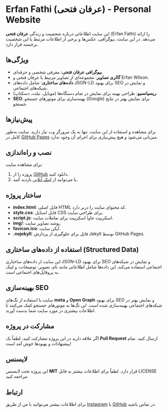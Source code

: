 # Erfan Fathi (عرفان فتحی) - Personal Website

این سایت اطلاعاتی درباره شخصیت و زندگی **عرفان فتحی** (Erfan Fathi) را ارائه می‌دهد. در این سایت، بیوگرافی، عکس‌ها و برخی از اطلاعات مرتبط با این شخصیت برجسته قرار دارد.

## ویژگی‌ها

- **بیوگرافی عرفان فتحی**: معرفی شخصی و حرفه‌ای.
- **گالری تصاویر**: مجموعه‌ای از تصاویر مرتبط با عرفان فتحی و Erfan Wilson.
- **داده‌های ساختاری**: شامل داده‌های JSON-LD برای بهبود SEO و نمایش در شبکه‌های اجتماعی.
- **ریسپانسیو**: طراحی بهینه برای نمایش در تمام دستگاه‌ها (موبایل، تبلت، دسکتاپ).
- **SEO**: بهینه‌سازی برای موتورهای جستجو (Google) برای نمایش بهتر در نتایج جستجو.

## پیش‌نیازها

برای مشاهده و استفاده از این سایت، تنها به یک مرورگر وب نیاز دارید. سایت به‌طور کامل در [GitHub Pages](https://pages.github.com/) میزبانی می‌شود و هیچ پیش‌نیازی برای اجرای آن وجود ندارد.

## نصب و راه‌اندازی

برای مشاهده سایت:

1. پروژه را از [GitHub](https://github.com/Amir24NZ/erfan-fathi) دانلود کنید.
2. یا می‌توانید از [لینک آنلاین](https://amir24nz.github.io/erfan-fathi) بازدید کنید.

## ساختار پروژه

- **index.html**: فایل اصلی HTML که محتوای سایت را دربر دارد.
- **style.css**: فایل استایل CSS برای طراحی سایت.
- **script.js**: اسکریپت جاوا اسکریپت برای تعاملات سایت.
- **img/**: پوشه تصاویر سایت.
- **favicon.ico**: آیکن سایت.
- **.nojekyll**: فایل برای جلوگیری از پردازش Jekyll توسط GitHub Pages.

## استفاده از داده‌های ساختاری (Structured Data)

این سایت از داده‌های ساختاری JSON-LD برای بهبود SEO و نمایش در شبکه‌های اجتماعی استفاده می‌کند. این داده‌ها شامل اطلاعاتی مانند نام، تصویر، توضیحات، و لینک به پروفایل‌های اجتماعی است.

## بهینه‌سازی SEO

سایت با استفاده از تگ‌های **meta** و **Open Graph** برای بهبود SEO و نمایش بهتر در شبکه‌های اجتماعی بهینه‌سازی شده است. این تگ‌ها به موتورهای جستجو کمک می‌کنند تا اطلاعات بیشتری در مورد سایت شما بدست آورند.

## مشارکت در پروژه

اگر علاقه دارید در این پروژه مشارکت کنید، لطفاً یک **Pull Request** ارسال کنید. تمام پیشنهادات و بهبودها خوش آمد است!

## لایسنس

این پروژه تحت لایسنس **MIT** قرار دارد. لطفاً برای اطلاعات بیشتر به فایل LICENSE مراجعه کنید.

## ارتباط

برای اطلاعات بیشتر می‌توانید با من از طریق [Instagram](https://www.instagram.com/0erfan1t_3) یا [GitHub](https://github.com/Amir24NZ) در تماس باشید.


